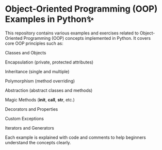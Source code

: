 # Object-Oriented Programming (OOP) Examples in Python✨

This repository contains various examples and exercises related to Object-Oriented Programming (OOP) concepts implemented in Python.
It covers core OOP principles such as:

Classes and Objects

Encapsulation (private, protected attributes)

Inheritance (single and multiple)

Polymorphism (method overriding)

Abstraction (abstract classes and methods)

Magic Methods (__init__, __call__, __str__, etc.)

Decorators and Properties

Custom Exceptions

Iterators and Generators

Each example is explained with code and comments to help beginners understand the concepts clearly.

